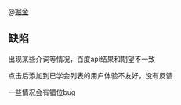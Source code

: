 @[掘金](https://juejin.im/post/5b0ac3d4f265da0de1012159)

## 缺陷
出现某些介词等情况，百度api结果和期望不一致

点击后添加到已学会列表的用户体验不友好，没有反馈

一些情况会有错位bug
